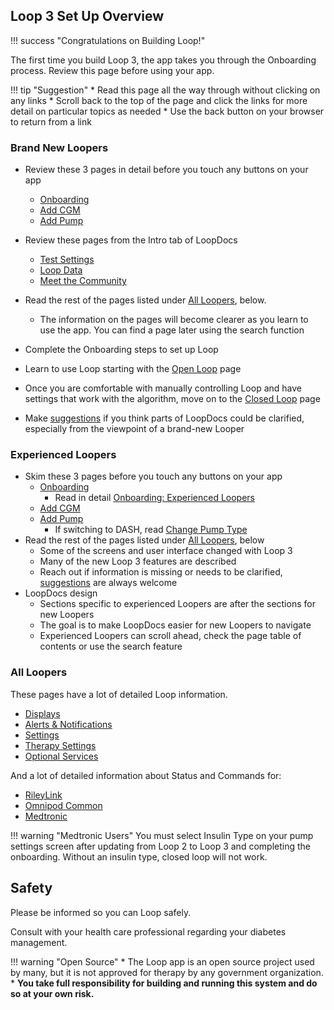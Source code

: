 ## Loop 3 Set Up Overview

!!! success "Congratulations on Building Loop!"

The first time you build Loop 3, the app takes you through the Onboarding process. Review this page before using your app.

!!! tip "Suggestion"
    * Read this page all the way through without clicking on any links
    * Scroll back to the top of the page and click the links for more detail on particular topics as needed
        * Use the back button on your browser to return from a link

### Brand New Loopers

* Review these 3 pages in detail before you touch any buttons on your app
    * [Onboarding](onboarding.md)
    * [Add CGM](add-cgm.md)
    * [Add Pump](add-pump.md)
* Review these pages from the Intro tab of LoopDocs
    * [Test Settings](../build/step10.md)
    * [Loop Data](../build/step11.md)
    * [Meet the Community](../build/step12.md)

* Read the rest of the pages listed under [All Loopers](#all-loopers), below. 

    * The information on the pages will become clearer as you learn to use the app.  You can find a page later using the search function
* Complete the Onboarding steps to set up Loop
* Learn to use Loop starting with the [Open Loop](../operation/loop/open-loop.md) page
* Once you are comfortable with manually controlling Loop and have settings that work with the algorithm, move on to the [Closed Loop](../operation/loop/close-loop.md) page
* Make [suggestions](../intro/loopdocs-how-to.md#how-to-improve-loopdocs) if you think parts of LoopDocs could be clarified, especially from the viewpoint of a brand-new Looper

### Experienced Loopers

* Skim these 3 pages before you touch any buttons on your app
    * [Onboarding](onboarding.md)
        * Read in detail [Onboarding: Experienced Loopers](onboarding.md#experienced-loopers)
    * [Add CGM](add-cgm.md)
    * [Add Pump](add-pump.md)
        * If switching to DASH, read [Change Pump Type](add-pump.md#change-pump-type)
* Read the rest of the pages listed under [All Loopers](#all-loopers), below
    - Some of the screens and user interface changed with Loop 3
    - Many of the new Loop 3 features are described
    - Reach out if information is missing or needs to be clarified, [suggestions](../intro/loopdocs-how-to.md#how-to-improve-loopdocs) are always welcome
* LoopDocs design
    * Sections specific to experienced Loopers are after the sections for new Loopers
    * The goal is to make LoopDocs easier for new Loopers to navigate
    * Experienced Loopers can scroll ahead, check the page table of contents or use the search feature

### All Loopers

These pages have a lot of detailed Loop information.

* [Displays](displays_v3.md)
* [Alerts & Notifications](alert-notify.md)
* [Settings](settings.md)
* [Therapy Settings](therapy-settings.md)
* [Optional Services](../operation/loop-settings/services.md)

And a lot of detailed information about Status and Commands for:

* [RileyLink](../operation/loop-settings/rileylink.md)
* [Omnipod Common](omnipod.md)
* [Medtronic](medtronic.md)

!!! warning "Medtronic Users"
    You must select Insulin Type on your pump settings screen after updating from Loop 2 to Loop 3 and completing the onboarding. Without an insulin type, closed loop will not work.

## Safety

Please be informed so you can Loop safely.

Consult with your health care professional regarding your diabetes management.

!!! warning "Open Source"
    * The Loop app is an open source project used by many, but it is not approved for therapy by any government organization.
    * **You take full responsibility for building and running this system and do so at your own risk.**
